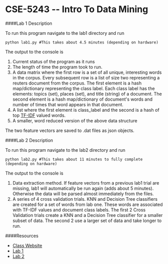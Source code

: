 # CSE-5243 -- Intro To Data Mining

####Lab 1 Description

To run this program navigate to the lab1 directory and run 
```
python lab1.py #This takes about 4.5 minutes (depending on hardware)
```
The output to the console is 

1. Current status of the program as it runs
2. The length of time the program took to run.
3. A data matrix where the first row is a set of all unique, interesting words in the corpus. Every subsequent row is a list of size two representing a reuters document from the corpus. The first element is a hash map/dictionary representing the class label. Each class label has the elements: topics (set), places (set), and title (string) of a document. The second element is a hash map/dictionary of document's words and number of times that word appears in that document.
4. A list where the first element is class_label and the second is a hash of top [TF-IDF](https://en.wikipedia.org/wiki/Tf%E2%80%93idf) valued words. 
5. A smaller, word reduced version of the above data structure

The two feature vectors are saved to .dat files as json objects.

####Lab 2 Description

To run this program navigate to the lab2 directory and run 
```
python lab2.py #This takes about 11 minutes to fully complete (depending on hardware)
```
The output to the console is 

1. Data extraction method. If feature vectors from a previous lab1 trial are missing, lab1 will automatically be run again (adds about 5 minutes). Otherwise the data will be parsed almost immediately from the files.
2. A series of 4 cross validation trials. KNN and Decision Tree classifiers are created for a set of words from lab one. These words are associated with TF-IDF values and document class labels. The first 2 Cross Validation trials create a KNN and a Decision Tree classifier for a smaller subset of data. The second 2 use a larger set of data and take longer to run.


####Resources

* [Class Website](http://web.cse.ohio-state.edu/~srini/674/)
* [Lab 1](http://web.cse.ohio-state.edu/~srini/674/assignment1.doc)
* [Lab 2](http://web.cse.ohio-state.edu/~srini/674/assign2.doc)
